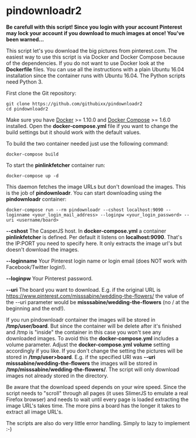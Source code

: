 # pindownloadr2

**Be carefull with this script! Since you login with your account Pinterest may lock your account if you download to much images at once! You've been warned...**

This script let's you download the big pictures from pinterest.com. The easiest way to use this script is via Docker and Docker Compose because of the dependencies. If you do not want to use Docker look at the **Dockerfile** files. You can use all the instructions with a plain Ubuntu 16.04 installation since the container runs with Ubuntu 16.04. The Python scripts need Python 3.

First clone the Git repository:

    git clone https://github.com/githubixx/pindownloadr2 
    cd pindownloadr2

Make sure you have [Docker](https://www.docker.io) >= 1.10.0 and [Docker Compose](https://docs.docker.com/compose/install/) >= 1.6.0 installed. Open the **docker-compose.yml** file if you want to change the build settings but it should work with the default values. 

To build the two container needed just use the following command:

    docker-compose build

To start the **pinlinkfetcher** container run:

    docker-compose up -d

This daemon fetches the image URLs but don't download the images. This is the job of **pindownloadr**. You can start downloading using the **pindownloadr** container:

    docker-compose run --rm pindownloadr --cshost localhost:9090 --loginname <your_login_mail_address> --loginpw <your_login_password> --uri <username/board>

**--cshost** The CasperJS host. In **docker-compose.yml** a container **pinlinkfetcher** is defined. Per default it listens on **localhost:9090**. That's the IP:PORT you need to specify here. It only extracts the image url's but doesn't download the images.

**--loginname** Your Pinterest login name or login email (does NOT work with Facebook/Twitter login!).

**--loginpw** Your Pinterest password.

**--uri** The board you want to download. E.g. if the original URL is https://www.pinterest.com/misssabine/wedding-the-flowers/ the value of the --uri parameter would be **misssabine/wedding-the-flowers** (no / at the beginning and the end!).

If you run pindownloadr container the images will be stored in **/tmp/user/board**. But since the container will be delete after it's finished and /tmp is "inside" the container in this case you won't see any downloaded images. To avoid this the **docker-compose.yml** includes a volume parameter. Adjust the **docker-compose.yml** **volume** setting accordingly if you like. If you don't change the setting the pictures will be stored in **/tmp/user>board**.  E.g. if the specified URI was **--uri misssabine/wedding-the-flowers** the images will be stored in **/tmp/misssabine/wedding-the-flowers/**. The script will only download images not already stored in the directory.

Be aware that the download speed depends on your wire speed. Since the script needs to "scroll" through all pages (it uses SlimerJS to emulate a real Firefox browser) and needs to wait until every page is loaded extracting the image URL's takes time. The more pins a board has the longer it takes to extract all image URL's.

The scripts are also do very little error handling. Simply to lazy to implement :-) 

